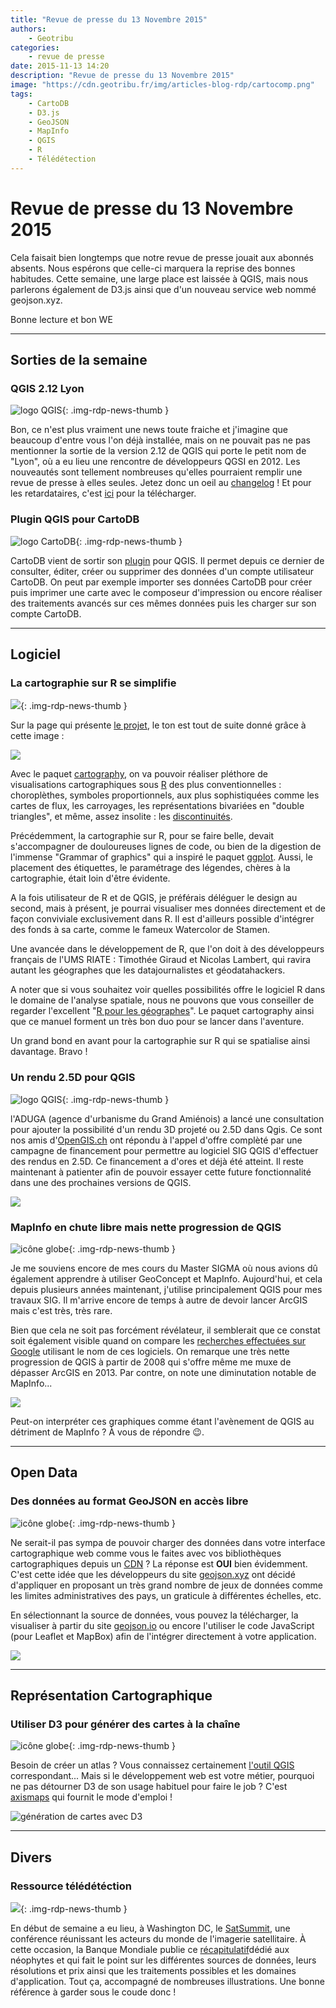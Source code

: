 ```yaml
---
title: "Revue de presse du 13 Novembre 2015"
authors:
    - Geotribu
categories:
    - revue de presse
date: 2015-11-13 14:20
description: "Revue de presse du 13 Novembre 2015"
image: "https://cdn.geotribu.fr/img/articles-blog-rdp/cartocomp.png"
tags:
    - CartoDB
    - D3.js
    - GeoJSON
    - MapInfo
    - QGIS
    - R
    - Télédétection
---
```


# Revue de presse du 13 Novembre 2015

Cela faisait bien longtemps que notre revue de presse jouait aux abonnés absents. Nous espérons que celle-ci marquera la reprise des bonnes habitudes. Cette semaine, une large place est laissée à QGIS, mais nous parlerons également de D3.js ainsi que d'un nouveau service web nommé geojson.xyz.

Bonne lecture et bon WE

----

## Sorties de la semaine

### QGIS 2.12 Lyon

![logo QGIS](https://cdn.geotribu.fr/img/logos-icones/logiciels_librairies/qgis.png "logo QGIS"){: .img-rdp-news-thumb }

Bon, ce n'est plus vraiment une news toute fraiche et j'imagine que beaucoup d'entre vous l'on déjà installée, mais on ne pouvait pas ne pas mentionner la sortie de la version 2.12 de QGIS qui porte le petit nom de "Lyon", où a eu lieu une rencontre de développeurs QGSI en 2012. Les nouveautés sont tellement nombreuses qu'elles pourraient remplir une revue de presse à elles seules. Jetez donc un oeil au [changelog](http://qgis.org/en/site/forusers/visualchangelog212/index.html) ! Et pour les retardataires, c'est [ici](http://qgis.org/en/site/forusers/download.html) pour la télécharger.

### Plugin QGIS pour CartoDB

![logo CartoDB](https://cdn.geotribu.fr/img/logos-icones/entreprises_association/cartodb.png){: .img-rdp-news-thumb }

CartoDB vient de sortir son [plugin](http://blog.cartodb.com/qgis-plugin/) pour QGIS. Il permet depuis ce dernier de consulter, éditer, créer ou supprimer des données d'un compte utilisateur CartoDB. On peut par exemple importer ses données CartoDB pour créer puis imprimer une carte avec le composeur d'impression ou encore réaliser des traitements avancés sur ces mêmes données puis les charger sur son compte CartoDB.

----

## Logiciel

### La cartographie sur R se simplifie

![](https://cdn.geotribu.fr/img/articles-blog-rdp/logiciels/R/R.png){: .img-rdp-news-thumb }

Sur la page qui présente [le projet](http://rgeomatic.hypotheses.org/659), le ton est tout de suite donné grâce à cette image :

[![](https://cdn.geotribu.fr/img/articles-blog-rdp/cartocomp.png)](http://rgeomatic.hypotheses.org/659)

Avec le paquet [cartography](https://elementr.hypotheses.org/284), on va pouvoir réaliser pléthore de visualisations cartographiques sous [R](https://fr.wikipedia.org/wiki/R_(langage_de_programmation_et_environnement_statistique)) des plus conventionnelles : choroplèthes, symboles proportionnels, aux plus sophistiquées comme les cartes de flux, les carroyages, les représentations bivariées en "double triangles", et même, assez insolite : les [discontinuités](http://f.hypotheses.org/wp-content/blogs.dir/1909/files/2015/10/disc.png).

Précédemment, la cartographie sur R, pour se faire belle, devait s'accompagner de douloureuses lignes de code, ou bien de la digestion de l'immense "Grammar of graphics" qui a inspiré le paquet [ggplot](https://en.wikipedia.org/wiki/Ggplot2). Aussi, le placement des étiquettes, le paramétrage des légendes, chères à la cartographie, était loin d'être évidente.

A la fois utilisateur de R et de QGIS, je préférais déléguer le design au second, mais à présent, je pourrai visualiser mes données directement et de façon conviviale exclusivement dans R. Il est d'ailleurs possible d'intégrer des fonds à sa carte, comme le fameux Watercolor de Stamen.

Une avancée dans le développement de R, que l'on doit à des développeurs français de l'UMS RIATE : Timothée Giraud et Nicolas Lambert, qui ravira autant les géographes que les datajournalistes et géodatahackers.

A noter que si vous souhaitez voir quelles possibilités offre le logiciel R dans le domaine de l'analyse spatiale, nous ne pouvons que vous conseiller de regarder l'excellent "[R pour les géographes](http://elementr.parisgeo.cnrs.fr/)". Le paquet cartography ainsi que ce manuel forment un très bon duo pour se lancer dans l'aventure.

Un grand bond en avant pour la cartographie sur R qui se spatialise ainsi davantage. Bravo !

### Un rendu 2.5D pour QGIS

![logo QGIS](https://cdn.geotribu.fr/img/logos-icones/logiciels_librairies/qgis.png "logo QGIS"){: .img-rdp-news-thumb }

l'ADUGA (agence d'urbanisme du Grand Amiénois) a lancé une consultation pour ajouter la possibilité d'un rendu 3D projeté ou 2.5D dans Qgis. Ce sont nos amis d'[OpenGIS.ch](http://www.opengis.ch/) ont répondu à l'appel d'offre complèté par une campagne de financement pour permettre au logiciel SIG QGIS d'effectuer des rendus en 2.5D. Ce financement a d'ores et déjà été atteint. Il reste maintenant à patienter afin de pouvoir essayer cette future fonctionnalité dans une des prochaines versions de QGIS.

[![](http://www.opengis.ch/wp-content/uploads/2015/10/title.png)](http://www.opengis.ch/2015/11/02/qgis-crowdfunding-2-5d-rendering/)

### MapInfo en chute libre mais nette progression de QGIS

![icône globe](https://cdn.geotribu.fr/img/internal/icons-rdp-news/world.png "icône globe"){: .img-rdp-news-thumb }

Je me souviens encore de mes cours du Master SIGMA où nous avions dû également apprendre à utiliser GeoConcept et MapInfo. Aujourd'hui, et cela depuis plusieurs années maintenant, j'utilise principalement QGIS pour mes travaux SIG. Il m'arrive encore de temps à autre de devoir lancer ArcGIS mais c'est très, très rare.

Bien que cela ne soit pas forcément révélateur, il semblerait que ce constat soit également visible quand on compare les [recherches effectuées sur Google](https://www.google.fr/trends/explore#q=Qgis%2C%20Arcgis%2C%20GeoConcept&geo=FR&cmpt=q&tz=Etc%2FGMT-4) utilisant le nom de ces logiciels. On remarque une très nette progression de QGIS à partir de 2008 qui s'offre même me muxe de dépasser ArcGIS en 2013. Par contre, on note une diminutation notable de MapInfo...

![](https://cdn.geotribu.fr/img/articles-blog-rdp/capture-ecran/comparatif_sig_logiciel.png)

Peut-on interpréter ces graphiques comme étant l'avènement de QGIS au détriment de MapInfo ? À vous de répondre :wink:.

----

## Open Data

### Des données au format GeoJSON en accès libre

![icône globe](https://cdn.geotribu.fr/img/internal/icons-rdp-news/world.png "icône globe"){: .img-rdp-news-thumb }

Ne serait-il pas sympa de pouvoir charger des données dans votre interface cartographique web comme vous le faites avec vos bibliothèques cartographiques depuis un [CDN](https://fr.wikipedia.org/wiki/Content_delivery_network) ? La réponse est **OUI** bien évidemment. C'est cette idée que les développeurs du site [geojson.xyz](http://geojson.xyz/) ont décidé d'appliquer en proposant un très grand nombre de jeux de données comme les limites administratives des pays, un graticule à différentes échelles, etc.

En sélectionnant la source de données, vous pouvez la télécharger, la visualiser à partir du site [geojson.io](http://geojson.io/) ou encore l'utiliser le code JavaScript (pour Leaflet et MapBox) afin de l'intégrer directement à votre application.

![](https://cdn.geotribu.fr/img/articles-blog-rdp/capture-ecran/geojsonXYZ.png)

----

## Représentation Cartographique

### Utiliser D3 pour générer des cartes à la chaîne

![icône globe](https://cdn.geotribu.fr/img/internal/icons-rdp-news/world.png "icône globe"){: .img-rdp-news-thumb }

Besoin de créer un atlas ? Vous connaissez certainement [l'outil QGIS](http://docs.qgis.org/2.8/fr/docs/user_manual/print_composer/print_composer.html#atlas-generation) correspondant... Mais si le développement web est votre métier, pourquoi ne pas détourner D3 de son usage habituel pour faire le job ? C'est [axismaps](http://www.axismaps.com/blog/2015/09/d3-web-maps-for-static-cartography-production/) qui fournit le mode d'emploi !

![génération de cartes avec D3](https://cdn.geotribu.fr/img/articles-blog-rdp/webmapping/d3-static-map.jpg "génération de cartes avec D3")

----

## Divers

### Ressource télédétéction

![](https://cdn.geotribu.fr/img/logos-icones/divers/satellite_0.png){: .img-rdp-news-thumb }

En début de semaine a eu lieu, à Washington DC, le [SatSummit](https://satsummit.io/), une conférence réunissant les acteurs du monde de l'imagerie satellitaire. À cette occasion, la Banque Mondiale publie ce [récapitulatif](https://satsummit.github.io/landscape/)dédié aux néophytes et qui fait le point sur les différentes sources de données, leurs résolutions et prix ainsi que les traitements possibles et les domaines d'application. Tout ça, accompagné de nombreuses illustrations. Une bonne référence à garder sous le coude donc !
